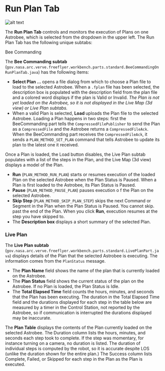 # Run Plan Tab #

![alt text](https://github.com/nasa/astrobee_gds/blob/master/gov.nasa.arc.ff.ocu/helpfiles/Figure10.PNG 
"Run Plan Tab")


The <b>Run Plan Tab</b> controls and monitors the execution of Plans on one Astrobee, which is selected from the 
dropdown in the upper left. The Run Plan Tab has the following unique subtabs:


Bee Commanding

The <b>Bee Commanding subtab</b> (`gov.nasa.arc.verve.freeflyer.workbench.parts.standard.BeeCommandingOnRunPlanTab.java`)
 has the following items:

*  <b> Select Plan ...  </b> opens a file dialog from which to choose a 
 Plan file to load to the selected Astrobee. When a `.fplan` file has been selected, the description box
  is populated
  with the description field from the plan file and a colored word displays if the plan is Valid or Invalid.
   <i>The
  Plan is not yet loaded on the Astrobee, so it is not displayed in the Live Map (3d view) or 
  Live Plan subtabs.</i>  
* When a valid Plan is selected,  <b>Load  </b> uploads the Plan file to the selected
Astrobee. Loading a Plan happens in two steps: first the BeeCommanding part tells the
 `CompressedFilePublisher` to send the Plan as a `CompressedFile` and the Astrobee returns a 
 `CompressedFileAck`. When the BeeCommanding part receives the  `CompressedFileAck`, it sends 
 a `PLAN_METHOD_SET_PLAN` command that tells Astrobee to update its plan to the latest one it 
 received.

Once a Plan is loaded, the Load button disables, the Live Plan subtab populates with 
a list of the steps in the Plan, and the Live Map (3d view) displays a model of the Plan. 
* <b> Run</b> (`PLAN_METHOD_RUN_PLAN`) starts or resumes execution of the loaded Plan on the selected Astrobee when the
 Plan Status is Paused. When a Plan is first loaded to the Astrobee, its Plan Status is Paused.
* <b> Pause</b> (`PLAN_METHOD_PAUSE_PLAN`) pauses execution o f the Plan on the selected Astrobee.
* <b> Skip Step  </b> (`PLAN_METHOD_SKIP_PLAN_STEP`) skips the next Command or Segment in the Plan when the 
Plan Status is Paused. You cannot skip.
past the end of the Plan. When you click <b>Run</b>, execution resumes at the step you have skipped to. </li>
* The <b> Description box </b> displays a short summary of the selected Plan.


### Live Plan 

The <b>Live Plan subtab</b> (`gov.nasa.arc.verve.freeflyer.workbench.parts.standard.LivePlanPart.java`)
 displays details of the Plan that the selected Astrobee is executing. The information comes from the 
 `PlanStatus` message.
* The <b>Plan Name</b> field shows the name of the plan that is currently loaded on the Astrobee. 
* The <b>Plan Status</b> field shows the current status of the plan on the Astrobee. If no Plan is loaded,
the Plan Status is Idle.
* The <b>Total Elapsed Time</b> field counts the hours, minutes, and seconds that the Plan
has been executing. The duration in the Total Elapsed Time field and the durations displayed for
 each step in the table below are measured by a timer in the Control Station, not reported by the
  Astrobee, so if communication is interrupted the durations displayed may be inaccurate.

The <b>Plan Table</b> displays the contents of the Plan currently loaded on the selected Astrobee.
The Duration column lists the hours, minutes, and seconds each step took to complete.  If the 
step was momentary, for instance turning on a camera, no duration is listed. The duration of
 individual steps is computed by the robot, so it is accurate despite LOS (unlike the duration shown for
 the entire plan.) The Success
column lists Complete, Failed, or Skipped for each step in the Plan as the Plan is executed.


